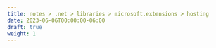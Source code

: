 ```yaml
---
title: notes > .net > libraries > microsoft.extensions > hosting
date: 2023-06-06T00:00:00-06:00
draft: true
weight: 1
---
```

